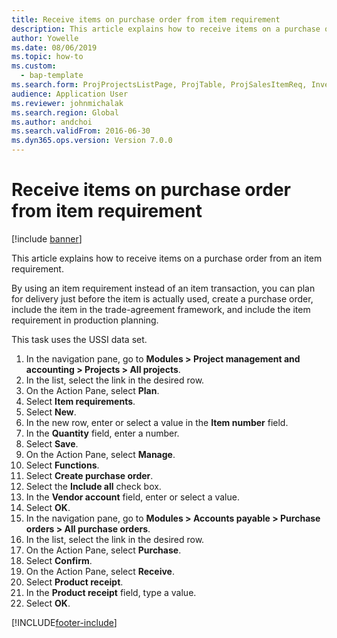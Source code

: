 ```yaml
--- 
title: Receive items on purchase order from item requirement
description: This article explains how to receive items on a purchase order from an item requirement. 
author: Yowelle
ms.date: 08/06/2019
ms.topic: how-to 
ms.custom: 
  - bap-template
ms.search.form: ProjProjectsListPage, ProjTable, ProjSalesItemReq, InventItemIdLookupSimple, PurchCreateFromSalesOrder, VendAccountItemLookup, PurchTable, PurchEditLines   
audience: Application User 
ms.reviewer: johnmichalak
ms.search.region: Global
ms.author: andchoi
ms.search.validFrom: 2016-06-30 
ms.dyn365.ops.version: Version 7.0.0 
---
```

# Receive items on purchase order from item requirement

[!include [banner](../../includes/banner.md)]

This article explains how to receive items on a purchase order from an item requirement.

By using an item requirement instead of an item transaction, you can plan for delivery just before the item is actually used, create a purchase order, include the item in the trade-agreement framework, and include the item requirement in production planning. 

This task uses the USSI data set.

1. In the navigation pane, go to **Modules > Project management and accounting > Projects > All projects**.
2. In the list, select the link in the desired row.
3. On the Action Pane, select **Plan**.
4. Select **Item requirements**.
5. Select **New**.
6. In the new row, enter or select a value in the **Item number** field.
7. In the **Quantity** field, enter a number.
8. Select **Save**.
9. On the Action Pane, select **Manage**.
10. Select **Functions**.
11. Select **Create purchase order**.
12. Select the **Include all** check box.
13. In the **Vendor account** field, enter or select a value.
14. Select **OK**.
15. In the navigation pane, go to **Modules > Accounts payable > Purchase orders > All purchase orders**.
16. In the list, select the link in the desired row.
17. On the Action Pane, select **Purchase**.
18. Select **Confirm**.
19. On the Action Pane, select **Receive**.
20. Select **Product receipt**.
21. In the **Product receipt** field, type a value.
22. Select **OK**.



[!INCLUDE[footer-include](../../includes/footer-banner.md)]
